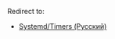 Redirect to:

*   [Systemd/Timers (Русский)](/index.php?title=Systemd/Timers_(%D0%A0%D1%83%D1%81%D1%81%D0%BA%D0%B8%D0%B9)&redirect=no "Systemd/Timers (Русский)")